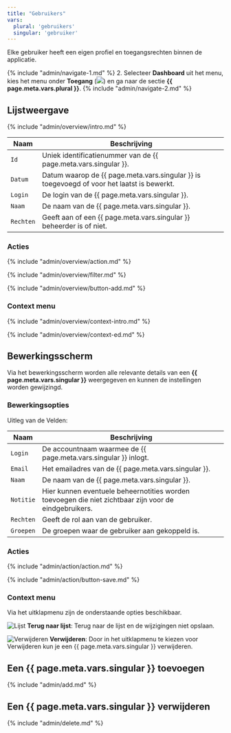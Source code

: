 ```yaml
---
title: "Gebruikers"
vars:
  plural: 'gebruikers'
  singular: 'gebruiker'
---
```


Elke gebruiker heeft een eigen profiel en toegangsrechten binnen de applicatie.

{% include "admin/navigate-1.md" %}
2. Selecteer **Dashboard** uit het menu, kies het menu onder **Toegang** (![](/assets/svg/access.svg)) en ga
   naar de sectie **{{ page.meta.vars.plural }}**.
{% include "admin/navigate-2.md" %}

## Lijstweergave

{% include "admin/overview/intro.md" %}

| Naam           | Beschrijving                                                                               |
|----------------|--------------------------------------------------------------------------------------------|
| `Id`           | Uniek identificatienummer van de {{ page.meta.vars.singular }}.                            |
| `Datum`        | Datum waarop de {{ page.meta.vars.singular }} is toegevoegd of voor het laatst is bewerkt. |
| `Login`        | De login van de {{ page.meta.vars.singular }}.                                             |
| `Naam`         | De naam van de {{ page.meta.vars.singular }}.                                              |
| `Rechten`      | Geeft aan of een {{ page.meta.vars.singular }} beheerder is of niet.                       |

### Acties

{% include "admin/overview/action.md" %}

{% include "admin/overview/filter.md" %}

{% include "admin/overview/button-add.md" %}

### Context menu

{% include "admin/overview/context-intro.md" %}

{% include "admin/overview/context-ed.md" %}

## Bewerkingsscherm

Via het bewerkingsscherm worden alle relevante details van een **{{ page.meta.vars.singular }}** weergegeven en kunnen de instellingen
worden gewijzingd.

### Bewerkingsopties

Uitleg van de Velden:

| Naam      | Beschrijving                                                                                                           |
|-----------|------------------------------------------------------------------------------------------------------------------------|
| `Login`   | De accountnaam waarmee de {{ page.meta.vars.singular }} inlogt.                                                        |
| `Email`   | Het emailadres van de {{ page.meta.vars.singular }}.                                                                  |
| `Naam`    | De naam van de {{ page.meta.vars.singular }}.                                                                          |
| `Notitie` | Hier kunnen eventuele beheernotities worden toevoegen die niet zichtbaar zijn voor de eindgebruikers. |
| `Rechten` | Geeft de rol aan van de gebruiker.                                                                                     |
| `Groepen` | De groepen waar de gebruiker aan gekoppeld is.                                                                         |

### Acties

{% include "admin/action/action.md" %}

{% include "admin/action/button-save.md" %}

### Context menu

Via het uitklapmenu zijn de onderstaande opties beschikbaar.

![](/assets/svg/list.svg "Lijst") **Terug naar lijst**: Terug naar de lijst en de wijzigingen niet opslaan.

![](/assets/svg/delete.svg "Verwijderen") **Verwijderen**: Door in het uitklapmenu te kiezen voor Verwijderen
kun je een {{ page.meta.vars.singular }} verwijderen.

## Een {{ page.meta.vars.singular }} toevoegen

{% include "admin/add.md" %}

## Een {{ page.meta.vars.singular }} verwijderen

{% include "admin/delete.md" %}